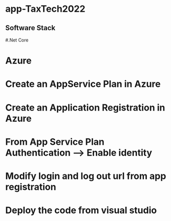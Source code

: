 # app-TaxTech2022
## Software Stack
  #.Net Core
  # Azure
  # Create an AppService Plan in Azure
  # Create an Application Registration in Azure
  # From App Service Plan Authentication --> Enable identity
  # Modify login and log out url from app registration
  # Deploy the code from visual studio
